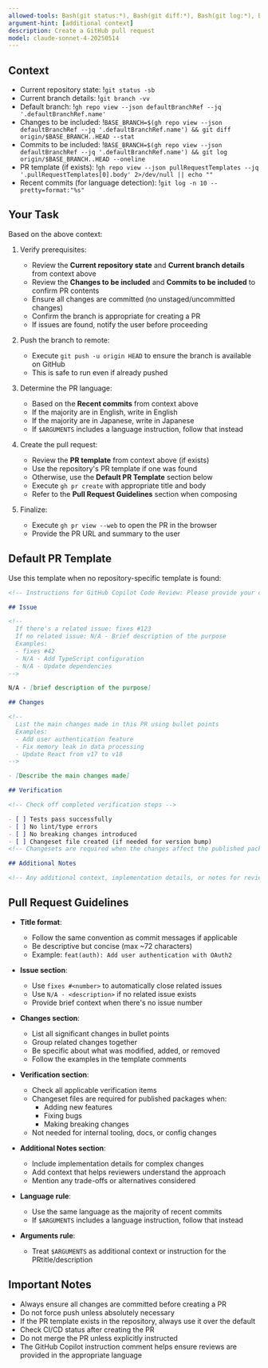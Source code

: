 ```yaml
---
allowed-tools: Bash(git status:*), Bash(git diff:*), Bash(git log:*), Bash(git push:*), Bash(git branch:*), Bash(gh pr:*), Bash(gh repo:*)
argument-hint: [additional context]
description: Create a GitHub pull request
model: claude-sonnet-4-20250514
---
```


## Context

- Current repository state: !`git status -sb`
- Current branch details: !`git branch -vv`
- Default branch: !`gh repo view --json defaultBranchRef --jq '.defaultBranchRef.name'`
- Changes to be included: !`BASE_BRANCH=$(gh repo view --json defaultBranchRef --jq '.defaultBranchRef.name') && git diff origin/$BASE_BRANCH..HEAD --stat`
- Commits to be included: !`BASE_BRANCH=$(gh repo view --json defaultBranchRef --jq '.defaultBranchRef.name') && git log origin/$BASE_BRANCH..HEAD --oneline`
- PR template (if exists): !`gh repo view --json pullRequestTemplates --jq '.pullRequestTemplates[0].body' 2>/dev/null || echo ""`
- Recent commits (for language detection): !`git log -n 10 --pretty=format:"%s"`

## Your Task

Based on the above context:

1. Verify prerequisites:

   - Review the **Current repository state** and **Current branch details** from context above
   - Review the **Changes to be included** and **Commits to be included** to confirm PR contents
   - Ensure all changes are committed (no unstaged/uncommitted changes)
   - Confirm the branch is appropriate for creating a PR
   - If issues are found, notify the user before proceeding

2. Push the branch to remote:

   - Execute `git push -u origin HEAD` to ensure the branch is available on GitHub
   - This is safe to run even if already pushed

3. Determine the PR language:

   - Based on the **Recent commits** from context above
   - If the majority are in English, write in English
   - If the majority are in Japanese, write in Japanese
   - If `$ARGUMENTS` includes a language instruction, follow that instead

4. Create the pull request:

   - Review the **PR template** from context above (if exists)
   - Use the repository's PR template if one was found
   - Otherwise, use the **Default PR Template** section below
   - Execute `gh pr create` with appropriate title and body
   - Refer to the **Pull Request Guidelines** section when composing

5. Finalize:

   - Execute `gh pr view --web` to open the PR in the browser
   - Provide the PR URL and summary to the user

## Default PR Template

Use this template when no repository-specific template is found:

```markdown
<!-- Instructions for GitHub Copilot Code Review: Please provide your comments and review this pull request in Japanese. -->

## Issue

<!--
  If there's a related issue: fixes #123
  If no related issue: N/A - Brief description of the purpose
  Examples:
  - fixes #42
  - N/A - Add TypeScript configuration
  - N/A - Update dependencies
-->

N/A - [brief description of the purpose]

## Changes

<!--
  List the main changes made in this PR using bullet points
  Examples:
  - Add user authentication feature
  - Fix memory leak in data processing
  - Update React from v17 to v18
-->

- [Describe the main changes made]

## Verification

<!-- Check off completed verification steps -->

- [ ] Tests pass successfully
- [ ] No lint/type errors
- [ ] No breaking changes introduced
- [ ] Changeset file created (if needed for version bump)
<!-- Changesets are required when the changes affect the published package (new features, bug fixes, breaking changes). Not needed for internal tooling, docs, or config changes. -->

## Additional Notes

<!-- Any additional context, implementation details, or notes for reviewers -->
```

## Pull Request Guidelines

- **Title format**:

  - Follow the same convention as commit messages if applicable
  - Be descriptive but concise (max ~72 characters)
  - Example: `feat(auth): Add user authentication with OAuth2`

- **Issue section**:

  - Use `fixes #<number>` to automatically close related issues
  - Use `N/A - <description>` if no related issue exists
  - Provide brief context when there's no issue number

- **Changes section**:

  - List all significant changes in bullet points
  - Group related changes together
  - Be specific about what was modified, added, or removed
  - Follow the examples in the template comments

- **Verification section**:

  - Check all applicable verification items
  - Changeset files are required for published packages when:
    - Adding new features
    - Fixing bugs
    - Making breaking changes
  - Not needed for internal tooling, docs, or config changes

- **Additional Notes section**:

  - Include implementation details for complex changes
  - Add context that helps reviewers understand the approach
  - Mention any trade-offs or alternatives considered

- **Language rule**:

  - Use the same language as the majority of recent commits
  - If `$ARGUMENTS` includes a language instruction, follow that instead

- **Arguments rule**:
  - Treat `$ARGUMENTS` as additional context or instruction for the PRtitle/description

## Important Notes

- Always ensure all changes are committed before creating a PR
- Do not force push unless absolutely necessary
- If the PR template exists in the repository, always use it over the default
- Check CI/CD status after creating the PR
- Do not merge the PR unless explicitly instructed
- The GitHub Copilot instruction comment helps ensure reviews are provided in the appropriate language
